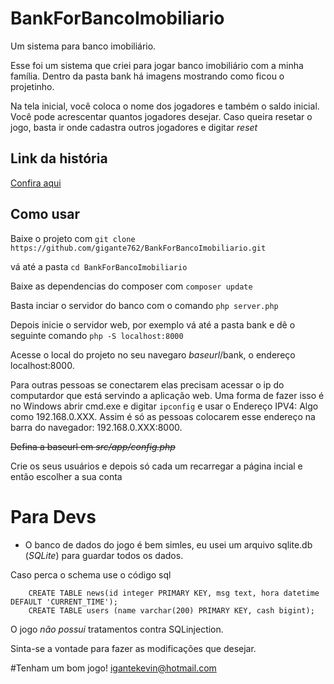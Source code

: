 # BankForBancoImobiliario
Um sistema para banco imobiliário. 

<p>Esse foi um sistema que criei para jogar banco imobiliário com a minha família.
Dentro da pasta bank há imagens mostrando como ficou o projetinho.</p>

<p>Na tela inicial, você coloca o nome dos jogadores e também o saldo inicial. Você pode acrescentar quantos jogadores desejar.
Caso queira resetar o jogo, basta ir onde cadastra outros jogadores e digitar <i>reset</i>  </p>

## Link da história
[Confira aqui](https://mundozeroum.blogspot.com/2021/11/projeto-bankforbancoimobiliario-banco.html)

## Como usar 
Baixe o projeto com `git clone https://github.com/gigante762/BankForBancoImobiliario.git`

vá até a pasta `cd BankForBancoImobiliario`

Baixe as dependencias do composer com `composer update`

Basta inciar o servidor do banco com o comando `php server.php`

Depois inicie o servidor web, por exemplo vá até a pasta bank e dê o seguinte comando `php -S localhost:8000`

Acesse o local do projeto no seu navegaro _baseurl_/bank,  o endereço localhost:8000.

Para outras pessoas se conectarem elas precisam acessar o ip do computardor que está servindo a aplicação web. Uma forma de fazer isso é no Windows abrir cmd.exe e digitar
`ipconfig` e usar o Endereço IPV4: Algo como 192.168.0.XXX.
Assim é só as pessoas colocarem esse endereço na barra do navegador: 192.168.0.XXX:8000.

~~Defina a baseurl em _src/app/config.php_~~

Crie os seus usuários e depois só cada um recarregar a página incial e então escolher a sua conta

# Para Devs
* O banco de dados do jogo é bem simles, eu usei um arquivo sqlite.db (_SQLite_) para guardar todos os dados.

Caso perca o schema use o código sql
```
    CREATE TABLE news(id integer PRIMARY KEY, msg text, hora datetime DEFAULT 'CURRENT_TIME');
    CREATE TABLE users (name varchar(200) PRIMARY KEY, cash bigint);
```

O jogo *não possui* tratamentos contra SQLinjection. 

Sinta-se a vontade para fazer as modificações que desejar.

#Tenham um bom jogo!
igantekevin@hotmail.com


